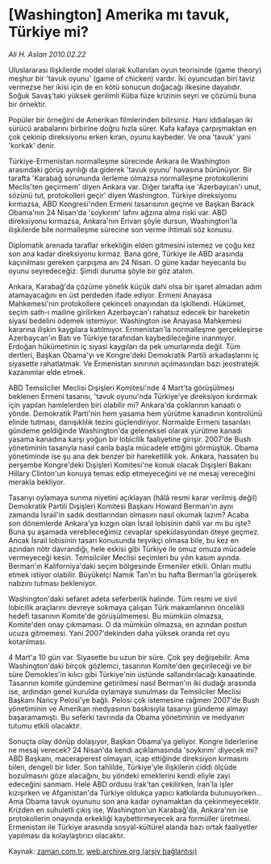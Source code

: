 # [Washington] Amerika mı tavuk, Türkiye mi?

*Ali H. Aslan 2010.02.22*

<tr><td class="metin" colspan="2" style="padding-top: 20px; padding-left: 5px; ">Uluslararası ilişkilerde model olarak kullanılan oyun teorisinde (game theory) meşhur bir 'tavuk oyunu' (game of chicken) vardır. İki oyuncudan biri taviz vermezse her ikisi için de en kötü sonucun doğacağı ilkesine dayalıdır. Soğuk Savaş'taki yüksek gerilimli Küba füze krizinin seyri ve çözümü buna bir örnektir.</td></tr><tr><td class="metin" colspan="2" style="padding-top: 20px; padding-left: 5px; "><p>Popüler bir örneğini de Amerikan filmlerinden bilirsiniz. Hani iddialaşan iki sürücü arabalarını birbirine doğru hızla sürer. Kafa kafaya çarpışmaktan en çok çekinip direksiyonu erken kıran, oyunu kaybeder. Ve ona 'tavuk' yani 'korkak' denir.
<p> Türkiye-Ermenistan normalleşme sürecinde Ankara ile Washington arasındaki görüş ayrılığı da giderek 'tavuk oyunu' havasına bürünüyor. Bir tarafta 'Karabağ sorununda ilerleme olmazsa normalleşme protokollerini Meclis'ten geçirmem' diyen Ankara var. Diğer tarafta ise 'Azerbaycan'ı unut, sözünü tut, protokolleri geçir' diyen Washington. Türkiye direksiyonu kırmazsa, ABD Kongresi'nden Ermeni tasarısının geçme ve Başkan Barack Obama'nın 24 Nisan'da 'soykırım' lafını ağzına alma riski var. ABD direksiyonu kırmazsa, Ankara'nın Erivan şöyle dursun, Washington'la ilişkilerde bile normalleşme sürecine son verme ihtimali söz konusu.
<p> Diplomatik arenada taraflar erkekliğin elden gitmesini istemez ve çoğu kez son ana kadar direksiyonu kırmaz. Bana göre, Türkiye ile ABD arasında kaçınılması gereken çarpışma anı 24 Nisan. O güne kadar heyecanla bu oyunu seyredeceğiz. Şimdi duruma şöyle bir göz atalım.
<p> Ankara, Karabağ'da çözüme yönelik küçük dahi olsa bir işaret almadan adım atamayacağını en üst perdeden ifade ediyor. Ermeni Anayasa Mahkemesi'nin protokollere çekinceli onayından da işkillendi. Hükümet, seçim sath-ı mailine girilirken Azerbaycan'ı rahatsız edecek bir hareketin siyasi bedelini ödemek istemiyor. Washington ise Anayasa Mahkemesi kararına ilişkin kaygılara katılmıyor. Ermenistan'la normalleşme gerçekleşirse Azerbaycan'ın Batı ve Türkiye tarafından kaybedileceğine inanmıyor. Erdoğan hükümetinin iç siyasi kaygıları da pek umurlarında değil. Tüm dertleri, Başkan Obama'yı ve Kongre'deki Demokratik Partili arkadaşlarını iç siyasette rahatlatmak. Ve Ermenistan sınırının açılmasından bazı jeostratejik kazanımlar elde etmek.
<p> ABD Temsilciler Meclisi Dışişleri Komitesi'nde 4 Mart'ta görüşülmesi beklenen Ermeni tasarısı, 'tavuk oyunu'nda Türkiye'ye direksiyon kırdırmak için yapılan hamlelerden biri olabilir mi? Ankara'da çoklarının kanaati o yönde. Demokratik Parti'nin hem yasama hem yürütme kanadının kontrolünü elinde tutması, danışıklılık tezini güçlendiriyor. Normalde Ermeni tasarıları gündeme geldiğinde Washington'da geleneksel olarak yürütme kanadı yasama kanadına karşı yoğun bir lobicilik faaliyetine girişir. 2007'de Bush yönetiminin tasarıyla nasıl canla başla mücadele ettiğini görmüştük. Obama yönetiminde ise şu ana dek benzer bir hareketlilik yok. Ankara, hassaten bu perşembe Kongre'deki Dışişleri Komitesi'ne konuk olacak Dışişleri Bakanı Hillary Clinton'un konuya temas edip etmeyeceğini ve ne mesaj vereceğini merakla bekliyor.
<p> Tasarıyı oylamaya sunma niyetini açıklayan (hâlâ resmi karar verilmiş değil) Demokratik Partili Dışişleri Komitesi Başkanı Howard Berman'ın aynı zamanda İsrail'in sadık dostlarından olmasını nasıl okumak lazım? Acaba son dönemlerde Ankara'ya kızgın olan İsrail lobisinin dahli var mı bu işte? Buna şu aşamada verebileceğimiz cevaplar spekülasyondan öteye geçmez. Ancak İsrail lobisinin tasarı konusunda teşvikçi olmasa bile, bu kez en azından nötr davrandığı, hele eskisi gibi Türkiye ile omuz omuza mücadele vermeyeceği kesin. Temsilciler Meclisi seçimleri bu yılın kasım ayında. Berman'ın Kaliforniya'daki seçim bölgesinde Ermeniler etkili. Onları mutlu etmek istiyor olabilir. Büyükelçi Namık Tan'ın bu hafta Berman'la görüşerek nabzını tutması bekleniyor.
<p> Washington'daki sefaret adeta seferberlik halinde. Tüm resmi ve sivil lobicilik araçlarını devreye sokmaya çalışan Türk makamlarının öncelikli hedefi tasarının Komite'de görüşülmemesi. Bu mümkün olmazsa, Komite'den onay çıkmaması. O da mümkün olmazsa, en azından postun ucuza gitmemesi. Yani 2007'dekinden daha yüksek oranda ret oyu kotarılması.
<p> 4 Mart'a 10 gün var. Siyasette bu uzun bir süre. Çok şey değişebilir. Ama Washington'daki birçok gözlemci, tasarının Komite'den geçirileceği ve bir süre Demokles'in kılıcı gibi Türkiye'nin üstünde sallandırılacağı kanaatinde. Tasarının komite gündemine getirilmesi nasıl Berman'ın iki dudağı arasında ise, ardından genel kurulda oylamaya sunulması da Temsilciler Meclisi Başkanı Nancy Pelosi'ye bağlı. Pelosi çok istemesine rağmen 2007'de Bush yönetiminin ve Amerikan medyasının baskısıyla tasarıyı gündeme almayı başaramamıştı. Bu seferki tavrında da Obama yönetiminin ve medyanın tutumu etkili olacaktır.
<p> Sonuçta olay dönüp dolaşıyor, Başkan Obama'ya geliyor. Kongre liderlerine ne mesaj verecek? 24 Nisan'da kendi açıklamasında 'soykırım' diyecek mi? ABD Başkanı, maceraperest olmayan, icap ettiğinde direksiyon kırmasını bilen, dengeli bir lider. Son tahlilde, Türkiye'yle ilişkilerin ciddi ölçüde bozulmasını göze alacağını, bu yöndeki emeklerini kendi eliyle zayi edeceğini sanmam. Hele ABD ordusu Irak'tan çekilirken, İran'la işler kızışırken ve Afganistan'da Türkiye oldukça yapıcı katkılarda bulunuyorken... Ama Obama tavuk oyununu son ana kadar oynamaktan da çekinmeyecektir. Krizden en suhuletli çıkış ise, Washington'un Karabağ'da, Ankara'nın ise protokollerin onayında erkekliği kaybettirmeyecek ara formüller üretmesi. Ermenistan ile Türkiye arasında sosyal-kültürel alanda bazı ortak faaliyetler yapılması da kolaylaştırıcı olacaktır.<br/></p></p></p></p></p></p></p></p></p></td></tr>

Kaynak: [zaman.com.tr](http://zaman.com.tr/yazar.do?yazino=954180), [web.archive.org (arşiv bağlantısı)](http://web.archive.org/web/20100513081037/http://www.zaman.com.tr:80/yazar.do?yazino=954180)
